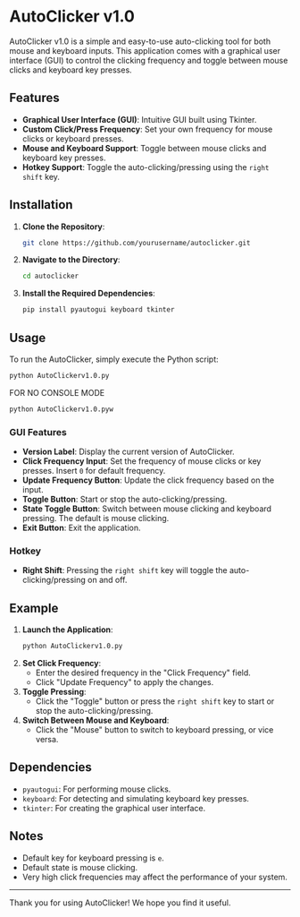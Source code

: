 # AutoClicker v1.0

AutoClicker v1.0 is a simple and easy-to-use auto-clicking tool for both mouse and keyboard inputs. This application comes with a graphical user interface (GUI) to control the clicking frequency and toggle between mouse clicks and keyboard key presses.

## Features

- **Graphical User Interface (GUI)**: Intuitive GUI built using Tkinter.
- **Custom Click/Press Frequency**: Set your own frequency for mouse clicks or keyboard presses.
- **Mouse and Keyboard Support**: Toggle between mouse clicks and keyboard key presses.
- **Hotkey Support**: Toggle the auto-clicking/pressing using the `right shift` key.

## Installation

1. **Clone the Repository**:
    ```sh
    git clone https://github.com/yourusername/autoclicker.git
    ```
2. **Navigate to the Directory**:
    ```sh
    cd autoclicker
    ```
3. **Install the Required Dependencies**:
    ```sh
    pip install pyautogui keyboard tkinter
    ```

## Usage

To run the AutoClicker, simply execute the Python script:
```sh
python AutoClickerv1.0.py
```
FOR NO CONSOLE MODE 

```sh
python AutoClickerv1.0.pyw
```

### GUI Features

- **Version Label**: Display the current version of AutoClicker.
- **Click Frequency Input**: Set the frequency of mouse clicks or key presses. Insert `0` for default frequency.
- **Update Frequency Button**: Update the click frequency based on the input.
- **Toggle Button**: Start or stop the auto-clicking/pressing.
- **State Toggle Button**: Switch between mouse clicking and keyboard pressing. The default is mouse clicking.
- **Exit Button**: Exit the application.

### Hotkey

- **Right Shift**: Pressing the `right shift` key will toggle the auto-clicking/pressing on and off.

## Example

1. **Launch the Application**:
    ```sh
    python AutoClickerv1.0.py
    ```
2. **Set Click Frequency**:
    - Enter the desired frequency in the "Click Frequency" field.
    - Click "Update Frequency" to apply the changes.
3. **Toggle Pressing**:
    - Click the "Toggle" button or press the `right shift` key to start or stop the auto-clicking/pressing.
4. **Switch Between Mouse and Keyboard**:
    - Click the "Mouse" button to switch to keyboard pressing, or vice versa.

## Dependencies

- `pyautogui`: For performing mouse clicks.
- `keyboard`: For detecting and simulating keyboard key presses.
- `tkinter`: For creating the graphical user interface.

## Notes

- Default key for keyboard pressing is `e`.
- Default state is mouse clicking.
- Very high click frequencies may affect the performance of your system.


---

Thank you for using AutoClicker! We hope you find it useful.